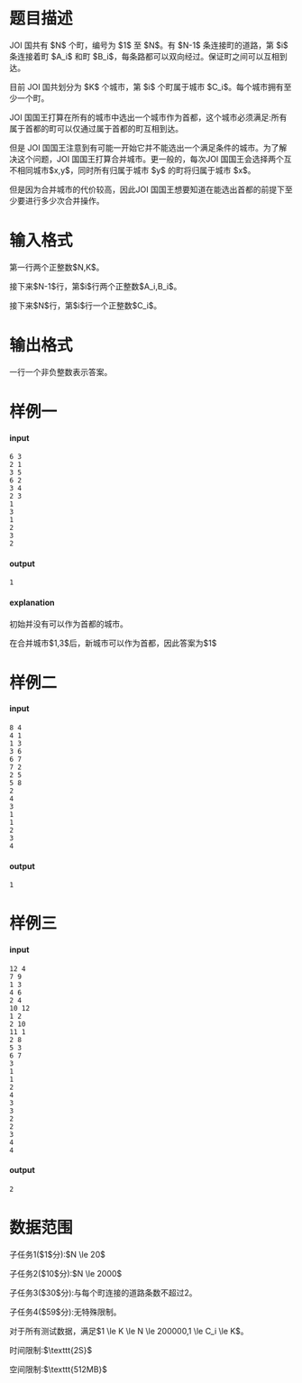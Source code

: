 # 题目描述

<p>JOI 国共有 $N$ 个町，编号为 $1$ 至 $N$。有 $N-1$ 条连接町的道路，第 $i$ 条连接着町 $A_i$ 和町 $B_i$，每条路都可以双向经过。保证町之间可以互相到达。</p>
<p>目前 JOI 国共划分为 $K$ 个城市，第 $i$ 个町属于城市 $C_i$。每个城市拥有至少一个町。</p>
<p>JOI 国国王打算在所有的城市中选出一个城市作为首都，这个城市必须满足:所有属于首都的町可以仅通过属于首都的町互相到达。</p>
<p>但是 JOI 国国王注意到有可能一开始它并不能选出一个满足条件的城市。为了解决这个问题，JOI 国国王打算合并城市。更一般的，每次JOI 国国王会选择两个互不相同城市$x,y$，同时所有归属于城市 $y$ 的町将归属于城市 $x$。</p>
<p>但是因为合并城市的代价较高，因此JOI 国国王想要知道在能选出首都的前提下至少要进行多少次合并操作。</p>

# 输入格式


<p>第一行两个正整数$N,K$。</p>
<p>接下来$N-1$行，第$i$行两个正整数$A_i,B_i$。</p>
<p>接下来$N$行，第$i$行一个正整数$C_i$。</p>

# 输出格式


<p>一行一个非负整数表示答案。</p>

# 样例一


<h4>input</h4>
<pre><code class="sh_plain">6 3
2 1
3 5
6 2
3 4
2 3
1
3
1
2
3
2</code></pre>
<h4>output</h4>
<pre><code class="sh_plain">1</code></pre>
<h4>explanation</h4>
<p>初始并没有可以作为首都的城市。</p>
<p>在合并城市$1,3$后，新城市可以作为首都，因此答案为$1$</p>

# 样例二


<h4>input</h4>
<pre><code class="sh_plain">8 4
4 1
1 3
3 6
6 7
7 2
2 5
5 8
2
4
3
1
1
2
3
4</code></pre>
<h4>output</h4>
<pre><code class="sh_plain">1</code></pre>

# 样例三


<h4>input</h4>
<pre><code class="sh_plain">12 4
7 9
1 3
4 6
2 4
10 12
1 2
2 10
11 1
2 8
5 3
6 7
3
1
1
2
4
3
3
2
2
3
4
4</code></pre>
<h4>output</h4>
<pre><code class="sh_plain">2</code></pre>

# 数据范围


<p>子任务1($1$分):$N \le 20$</p>
<p>子任务2($10$分):$N \le 2000$</p>
<p>子任务3($30$分):与每个町连接的道路条数不超过2。</p>
<p>子任务4($59$分):无特殊限制。</p>
<p>对于所有测试数据，满足$1 \le K \le N \le 200000,1 \le C_i \le K$。</p>
<p>时间限制:$\texttt{2S}$</p>
<p>空间限制:$\texttt{512MB}$</p>
